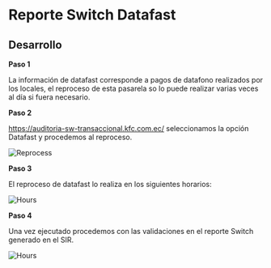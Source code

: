 # Reporte Switch Datafast
## Desarrollo

**Paso 1**  
   
La información de datafast corresponde a pagos de datafono realizados por los locales, el reproceso de esta pasarela so lo puede realizar varias veces al día si fuera necesario.  

**Paso 2** 
 
https://auditoria-sw-transaccional.kfc.com.ec/ seleccionamos la opción Datafast y procedemos al reproceso.  
  
 ![Reprocess](Images/Reprocess.jpeg)  
   
**Paso 3**  

El reproceso de datafast lo realiza en los siguientes horarios:  

![Hours](Images/Hours.jpeg)  
  
  
**Paso 4**  

Una vez ejecutado procedemos con las validaciones en el reporte Switch generado en el SIR.  
  
![Hours](Images/Report_Switch.jpeg)


